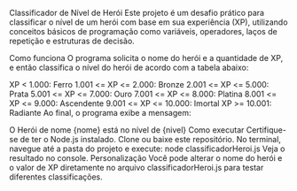 Classificador de Nível de Herói
Este projeto é um desafio prático para classificar o nível de um herói com base em sua experiência (XP), utilizando conceitos básicos de programação como variáveis, operadores, laços de repetição e estruturas de decisão.

Como funciona
O programa solicita o nome do herói e a quantidade de XP, e então classifica o nível do herói de acordo com a tabela abaixo:

XP < 1.000: Ferro
1.001 <= XP <= 2.000: Bronze
2.001 <= XP <= 5.000: Prata
5.001 <= XP <= 7.000: Ouro
7.001 <= XP <= 8.000: Platina
8.001 <= XP <= 9.000: Ascendente
9.001 <= XP <= 10.000: Imortal
XP >= 10.001: Radiante
Ao final, o programa exibe a mensagem:

O Herói de nome {nome} está no nível de {nivel}
Como executar
Certifique-se de ter o Node.js instalado.
Clone ou baixe este repositório.
No terminal, navegue até a pasta do projeto e execute:
node classificadorHeroi.js
Veja o resultado no console.
Personalização
Você pode alterar o nome do herói e o valor de XP diretamente no arquivo classificadorHeroi.js para testar diferentes classificações.

